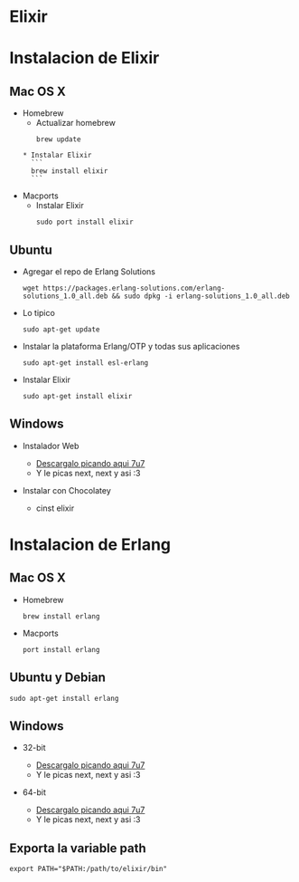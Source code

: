 # Elixir

# Instalacion de Elixir

## Mac OS X
* Homebrew
  * Actualizar homebrew
    ```
    brew update
  ````
  * Instalar Elixir
    ```
    brew install elixir
    ```

* Macports
  * Instalar Elixir
    ```
    sudo port install elixir
    ```

## Ubuntu
* Agregar el repo de Erlang Solutions
  ```
  wget https://packages.erlang-solutions.com/erlang-solutions_1.0_all.deb && sudo dpkg -i erlang-solutions_1.0_all.deb
  ```

* Lo tipico
  ```
  sudo apt-get update
  ```

* Instalar la plataforma Erlang/OTP y todas sus aplicaciones
  ```
  sudo apt-get install esl-erlang
  ```

* Instalar Elixir
  ```
  sudo apt-get install elixir
  ```

## Windows
* Instalador Web
  * [Descargalo picando aqui 7u7](https://repo.hex.pm/elixir-websetup.exe)
  * Y le picas next, next y asi :3

* Instalar con Chocolatey
  * cinst elixir


# Instalacion de Erlang

## Mac OS X
* Homebrew
  ```
  brew install erlang
  ```

* Macports
  ```
  port install erlang
  ```

## Ubuntu y Debian
  ```
  sudo apt-get install erlang
  ```    

## Windows
* 32-bit
  * [Descargalo picando aqui 7u7](http://erlang.org/download/otp_win32_19.0.exe)
  * Y le picas next, next y asi :3

* 64-bit
  * [Descargalo picando aqui 7u7](http://erlang.org/download/otp_win64_19.0.exe)
  * Y le picas next, next y asi :3

## Exporta la variable path
  ```
  export PATH="$PATH:/path/to/elixir/bin"
  ```

